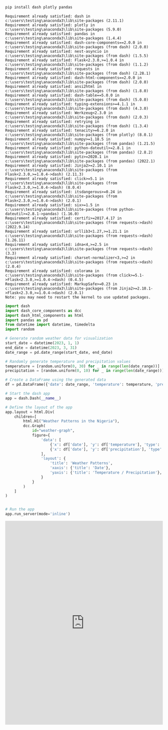 ```python
pip install dash plotly pandas
```

    Requirement already satisfied: dash in c:\users\testing\anaconda3\lib\site-packages (2.11.1)
    Requirement already satisfied: plotly in c:\users\testing\anaconda3\lib\site-packages (5.9.0)
    Requirement already satisfied: pandas in c:\users\testing\anaconda3\lib\site-packages (1.4.4)
    Requirement already satisfied: dash-core-components==2.0.0 in c:\users\testing\anaconda3\lib\site-packages (from dash) (2.0.0)
    Requirement already satisfied: nest-asyncio in c:\users\testing\anaconda3\lib\site-packages (from dash) (1.5.5)
    Requirement already satisfied: Flask<2.3.0,>=1.0.4 in c:\users\testing\anaconda3\lib\site-packages (from dash) (1.1.2)
    Requirement already satisfied: requests in c:\users\testing\anaconda3\lib\site-packages (from dash) (2.28.1)
    Requirement already satisfied: dash-html-components==2.0.0 in c:\users\testing\anaconda3\lib\site-packages (from dash) (2.0.0)
    Requirement already satisfied: ansi2html in c:\users\testing\anaconda3\lib\site-packages (from dash) (1.8.0)
    Requirement already satisfied: dash-table==5.0.0 in c:\users\testing\anaconda3\lib\site-packages (from dash) (5.0.0)
    Requirement already satisfied: typing-extensions>=4.1.1 in c:\users\testing\anaconda3\lib\site-packages (from dash) (4.3.0)
    Requirement already satisfied: Werkzeug<2.3.0 in c:\users\testing\anaconda3\lib\site-packages (from dash) (2.0.3)
    Requirement already satisfied: retrying in c:\users\testing\anaconda3\lib\site-packages (from dash) (1.3.4)
    Requirement already satisfied: tenacity>=6.2.0 in c:\users\testing\anaconda3\lib\site-packages (from plotly) (8.0.1)
    Requirement already satisfied: numpy>=1.18.5 in c:\users\testing\anaconda3\lib\site-packages (from pandas) (1.21.5)
    Requirement already satisfied: python-dateutil>=2.8.1 in c:\users\testing\anaconda3\lib\site-packages (from pandas) (2.8.2)
    Requirement already satisfied: pytz>=2020.1 in c:\users\testing\anaconda3\lib\site-packages (from pandas) (2022.1)
    Requirement already satisfied: Jinja2>=2.10.1 in c:\users\testing\anaconda3\lib\site-packages (from Flask<2.3.0,>=1.0.4->dash) (2.11.3)
    Requirement already satisfied: click>=5.1 in c:\users\testing\anaconda3\lib\site-packages (from Flask<2.3.0,>=1.0.4->dash) (8.0.4)
    Requirement already satisfied: itsdangerous>=0.24 in c:\users\testing\anaconda3\lib\site-packages (from Flask<2.3.0,>=1.0.4->dash) (2.0.1)
    Requirement already satisfied: six>=1.5 in c:\users\testing\anaconda3\lib\site-packages (from python-dateutil>=2.8.1->pandas) (1.16.0)
    Requirement already satisfied: certifi>=2017.4.17 in c:\users\testing\anaconda3\lib\site-packages (from requests->dash) (2022.9.14)
    Requirement already satisfied: urllib3<1.27,>=1.21.1 in c:\users\testing\anaconda3\lib\site-packages (from requests->dash) (1.26.11)
    Requirement already satisfied: idna<4,>=2.5 in c:\users\testing\anaconda3\lib\site-packages (from requests->dash) (3.3)
    Requirement already satisfied: charset-normalizer<3,>=2 in c:\users\testing\anaconda3\lib\site-packages (from requests->dash) (2.0.4)
    Requirement already satisfied: colorama in c:\users\testing\anaconda3\lib\site-packages (from click>=5.1->Flask<2.3.0,>=1.0.4->dash) (0.4.5)
    Requirement already satisfied: MarkupSafe>=0.23 in c:\users\testing\anaconda3\lib\site-packages (from Jinja2>=2.10.1->Flask<2.3.0,>=1.0.4->dash) (2.0.1)
    Note: you may need to restart the kernel to use updated packages.
    


```python
import dash
import dash_core_components as dcc
import dash_html_components as html
import pandas as pd
from datetime import datetime, timedelta
import random

# Generate random weather data for visualization
start_date = datetime(2023, 1, 1)
end_date = datetime(2023, 3, 31)
date_range = pd.date_range(start_date, end_date)

# Randomly generate temperature and precipitation values
temperature = [random.uniform(0, 30) for _ in range(len(date_range))]
precipitation = [random.uniform(0, 10) for _ in range(len(date_range))]

# Create a DataFrame using the generated data
df = pd.DataFrame({'date': date_range, 'temperature': temperature, 'precipitation': precipitation})

# Start the dash app
app = dash.Dash(__name__)

# Define the layout of the app
app.layout = html.Div(
    children=[
        html.H1("Weather Patterns in the Nigeria"),
        dcc.Graph(
            id="weather-graph",
            figure={
                'data': [
                    {'x': df['date'], 'y': df['temperature'], 'type': 'line', 'name': 'Temperature', 'line': {'color': 'black'}},
                    {'x': df['date'], 'y': df['precipitation'], 'type': 'bar', 'name': 'Precipitation', 'marker': {'color': 'orange'}},
                ],
                'layout': {
                    'title': 'Weather Patterns',
                    'xaxis': {'title': 'Date'},
                    'yaxis': {'title': 'Temperature / Precipitation'},
                }
            }
        )
    ]
)


# Run the app
app.run_server(mode='inline')

```



<iframe
    width="100%"
    height="650"
    src="http://127.0.0.1:8050/"
    frameborder="0"
    allowfullscreen

></iframe>



